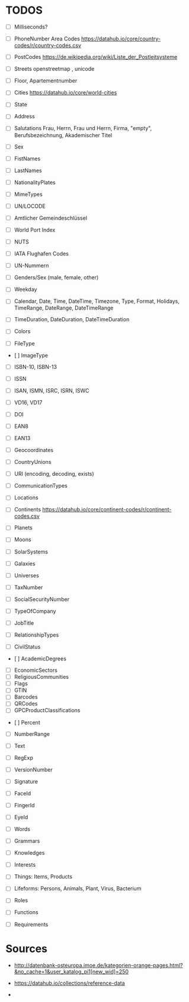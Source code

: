 # TODOS

- [ ] Milliseconds?

- [ ] PhoneNumber Area Codes   https://datahub.io/core/country-codes/r/country-codes.csv
- [ ] PostCodes https://de.wikipedia.org/wiki/Liste_der_Postleitsysteme
- [ ] Streets    openstreetmap , unicode
- [ ] Floor, Apartementnumber
- [ ] Cities        https://datahub.io/core/world-cities  
- [ ] State
- [ ] Address
- [ ] Salutations   Frau, Herrn, Frau und Herrn, Firma, "empty", Berufsbezeichnung, Akademischer Titel
- [ ] Sex
- [ ] FistNames     
- [ ] LastNames

- [ ] NationalityPlates
- [ ] MimeTypes
- [ ] UN/LOCODE
- [ ] Amtlicher Gemeindeschlüssel
- [ ] World Port Index
- [ ] NUTS
- [ ] IATA Flughafen Codes
- [ ] UN-Nummern
- [ ] Genders/Sex (male, female, other)

- [ ] Weekday
- [ ] Calendar, Date, Time, DateTime, Timezone, Type, Format, Holidays, TimeRange, DateRange, DateTimeRange
- [ ] TimeDuration, DateDuration, DateTimeDuration
- [ ] Colors
- [ ] FileType
- [ ] ImageType

- [ ] ISBN-10, ISBN-13
- [ ] ISSN
- [ ] ISAN, ISMN, ISRC, ISRN, ISWC
- [ ] VD16, VD17
- [ ] DOI
- [ ] EAN8
- [ ] EAN13
- [ ] Geocoordinates

- [ ] CountryUnions
- [ ] URI (encoding, decoding, exists)
- [ ] CommunicationTypes
- [ ] Locations
- [ ] Continents   https://datahub.io/core/continent-codes/r/continent-codes.csv
- [ ] Planets
- [ ] Moons
- [ ] SolarSystems
- [ ] Galaxies
- [ ] Universes
- [ ] TaxNumber
- [ ] SocialSecurityNumber
- [ ] TypeOfCompany
- [ ] JobTitle
- [ ] RelationshipTypes
- [ ] CivilStatus
- [ ] AcademicDegrees
- [ ] EconomicSectors
- [ ] ReligiousCommunities
- [ ] Flags
- [ ] GTIN
- [ ] Barcodes
- [ ] QRCodes
- [ ] GPCProductClassifications

- [ ] Percent
- [ ] NumberRange
- [ ] Text
- [ ] RegExp  
- [ ] VersionNumber

- [ ] Signature
- [ ] FaceId
- [ ] FingerId
- [ ] EyeId

- [ ] Words
- [ ] Grammars

- [ ] Knowledges
- [ ] Interests
- [ ] Things: Items, Products
- [ ] Lifeforms: Persons, Animals, Plant, Virus, Bacterium
- [ ] Roles
- [ ] Functions
- [ ] Requirements

# Sources

- http://datenbank-osteuropa.imoe.de/kategorien-orange-pages.html?&no_cache=1&user_katalog_pi1[new_wid]=250

- https://datahub.io/collections/reference-data

- 